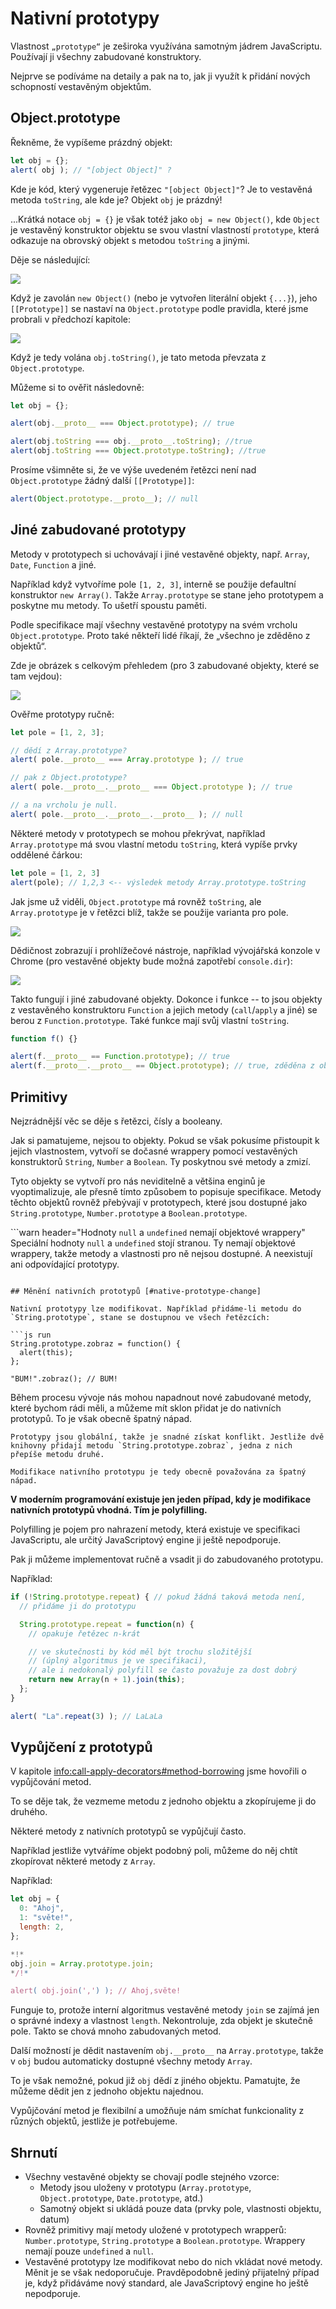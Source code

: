 # Nativní prototypy

Vlastnost `„prototype“` je zeširoka využívána samotným jádrem JavaScriptu. Používají ji všechny zabudované konstruktory.

Nejprve se podíváme na detaily a pak na to, jak ji využít k přidání nových schopností vestavěným objektům.

## Object.prototype

Řekněme, že vypíšeme prázdný objekt:

```js run
let obj = {};
alert( obj ); // "[object Object]" ?
```

Kde je kód, který vygeneruje řetězec `"[object Object]"`? Je to vestavěná metoda `toString`, ale kde je? Objekt `obj` je prázdný!

...Krátká notace `obj = {}` je však totéž jako `obj = new Object()`, kde `Object` je vestavěný konstruktor objektu se svou vlastní vlastností `prototype`, která odkazuje na obrovský objekt s metodou `toString` a jinými.

Děje se následující:

![](object-prototype.svg)

Když je zavolán `new Object()` (nebo je vytvořen literální objekt `{...}`), jeho `[[Prototype]]` se nastaví na `Object.prototype` podle pravidla, které jsme probrali v předchozí kapitole:

![](object-prototype-1.svg)

Když je tedy volána `obj.toString()`, je tato metoda převzata z `Object.prototype`.

Můžeme si to ověřit následovně:

```js run
let obj = {};

alert(obj.__proto__ === Object.prototype); // true

alert(obj.toString === obj.__proto__.toString); //true
alert(obj.toString === Object.prototype.toString); //true
```

Prosíme všimněte si, že ve výše uvedeném řetězci není nad `Object.prototype` žádný další `[[Prototype]]`:

```js run
alert(Object.prototype.__proto__); // null
```

## Jiné zabudované prototypy

Metody v prototypech si uchovávají i jiné vestavěné objekty, např. `Array`, `Date`, `Function` a jiné.

Například když vytvoříme pole `[1, 2, 3]`, interně se použije defaultní konstruktor `new Array()`. Takže `Array.prototype` se stane jeho prototypem a poskytne mu metody. To ušetří spoustu paměti.

Podle specifikace mají všechny vestavěné prototypy na svém vrcholu `Object.prototype`. Proto také někteří lidé říkají, že „všechno je zděděno z objektů“.

Zde je obrázek s celkovým přehledem (pro 3 zabudované objekty, které se tam vejdou):

![](native-prototypes-classes.svg)

Ověřme prototypy ručně:

```js run
let pole = [1, 2, 3];

// dědí z Array.prototype?
alert( pole.__proto__ === Array.prototype ); // true

// pak z Object.prototype?
alert( pole.__proto__.__proto__ === Object.prototype ); // true

// a na vrcholu je null.
alert( pole.__proto__.__proto__.__proto__ ); // null
```

Některé metody v prototypech se mohou překrývat, například `Array.prototype` má svou vlastní metodu `toString`, která vypíše prvky oddělené čárkou:

```js run
let pole = [1, 2, 3]
alert(pole); // 1,2,3 <-- výsledek metody Array.prototype.toString
```

Jak jsme už viděli, `Object.prototype` má rovněž `toString`, ale `Array.prototype` je v řetězci blíž, takže se použije varianta pro pole.


![](native-prototypes-array-tostring.svg)


Dědičnost zobrazují i prohlížečové nástroje, například vývojářská konzole v Chrome (pro vestavěné objekty bude možná zapotřebí `console.dir`):

![](console_dir_array.png)

Takto fungují i jiné zabudované objekty. Dokonce i funkce -- to jsou objekty z vestavěného konstruktoru `Function` a jejich metody (`call`/`apply` a jiné) se berou z `Function.prototype`. Také funkce mají svůj vlastní `toString`.

```js run
function f() {}

alert(f.__proto__ == Function.prototype); // true
alert(f.__proto__.__proto__ == Object.prototype); // true, zděděna z objektů
```

## Primitivy

Nejzrádnější věc se děje s řetězci, čísly a booleany.

Jak si pamatujeme, nejsou to objekty. Pokud se však pokusíme přistoupit k jejich vlastnostem, vytvoří se dočasné wrappery pomocí vestavěných konstruktorů `String`, `Number` a `Boolean`. Ty poskytnou své metody a zmizí.

Tyto objekty se vytvoří pro nás neviditelně a většina enginů je vyoptimalizuje, ale přesně tímto způsobem to popisuje specifikace. Metody těchto objektů rovněž přebývají v prototypech, které jsou dostupné jako `String.prototype`, `Number.prototype` a `Boolean.prototype`.

```warn header="Hodnoty `null` a `undefined` nemají objektové wrappery"
Speciální hodnoty `null` a `undefined` stojí stranou. Ty nemají objektové wrappery, takže metody a vlastnosti pro ně nejsou dostupné. A neexistují ani odpovídající prototypy.
```

## Měnění nativních prototypů [#native-prototype-change]

Nativní prototypy lze modifikovat. Například přidáme-li metodu do `String.prototype`, stane se dostupnou ve všech řetězcích:

```js run
String.prototype.zobraz = function() {
  alert(this);
};

"BUM!".zobraz(); // BUM!
```

Během procesu vývoje nás mohou napadnout nové zabudované metody, které bychom rádi měli, a můžeme mít sklon přidat je do nativních prototypů. To je však obecně špatný nápad.

```warn
Prototypy jsou globální, takže je snadné získat konflikt. Jestliže dvě knihovny přidají metodu `String.prototype.zobraz`, jedna z nich přepíše metodu druhé.

Modifikace nativního prototypu je tedy obecně považována za špatný nápad.
```

**V moderním programování existuje jen jeden případ, kdy je modifikace nativních prototypů vhodná. Tím je polyfilling.**

Polyfilling je pojem pro nahrazení metody, která existuje ve specifikaci JavaScriptu, ale určitý JavaScriptový engine ji ještě nepodporuje.

Pak ji můžeme implementovat ručně a vsadit ji do zabudovaného prototypu.

Například:

```js run
if (!String.prototype.repeat) { // pokud žádná taková metoda není,
  // přidáme ji do prototypu

  String.prototype.repeat = function(n) {
    // opakuje řetězec n-krát

    // ve skutečnosti by kód měl být trochu složitější
    // (úplný algoritmus je ve specifikaci),
    // ale i nedokonalý polyfill se často považuje za dost dobrý
    return new Array(n + 1).join(this);
  };
}

alert( "La".repeat(3) ); // LaLaLa
```


## Vypůjčení z prototypů

V kapitole <info:call-apply-decorators#method-borrowing> jsme hovořili o vypůjčování metod.

To se děje tak, že vezmeme metodu z jednoho objektu a zkopírujeme ji do druhého.

Některé metody z nativních prototypů se vypůjčují často.

Například jestliže vytváříme objekt podobný poli, můžeme do něj chtít zkopírovat některé metody z `Array`.

Například:

```js run
let obj = {
  0: "Ahoj",
  1: "světe!",
  length: 2,
};

*!*
obj.join = Array.prototype.join;
*/!*

alert( obj.join(',') ); // Ahoj,světe!
```

Funguje to, protože interní algoritmus vestavěné metody `join` se zajímá jen o správné indexy a vlastnost `length`. Nekontroluje, zda objekt je skutečně pole. Takto se chová mnoho zabudovaných metod.

Další možností je dědit nastavením `obj.__proto__` na `Array.prototype`, takže v `obj` budou automaticky dostupné všechny metody `Array`.

To je však nemožné, pokud již `obj` dědí z jiného objektu. Pamatujte, že můžeme dědit jen z jednoho objektu najednou.

Vypůjčování metod je flexibilní a umožňuje nám smíchat funkcionality z různých objektů, jestliže je potřebujeme.

## Shrnutí

- Všechny vestavěné objekty se chovají podle stejného vzorce:
    - Metody jsou uloženy v prototypu (`Array.prototype`, `Object.prototype`, `Date.prototype`, atd.)
    - Samotný objekt si ukládá pouze data (prvky pole, vlastnosti objektu, datum)
- Rovněž primitivy mají metody uložené v prototypech wrapperů: `Number.prototype`, `String.prototype` a `Boolean.prototype`. Wrappery nemají pouze `undefined` a `null`.
- Vestavěné prototypy lze modifikovat nebo do nich vkládat nové metody. Měnit je se však nedoporučuje. Pravděpodobně jediný přijatelný případ je, když přidáváme nový standard, ale JavaScriptový engine ho ještě nepodporuje.
